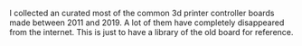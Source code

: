 I collected an curated most of the common 3d printer controller boards made between 2011 and 2019. A lot of them have completely disappeared from the internet. This is just to have a library of the old board for reference.
